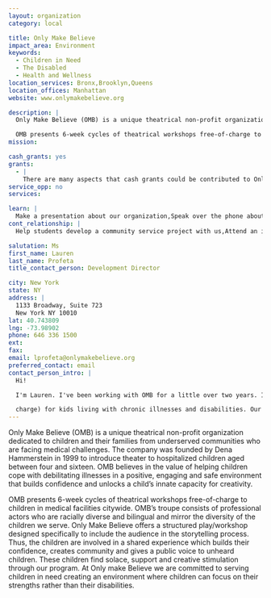 ```yaml
---
layout: organization
category: local

title: Only Make Believe
impact_area: Environment
keywords: 
  - Children in Need
  - The Disabled
  - Health and Wellness
location_services: Bronx,Brooklyn,Queens
location_offices: Manhattan
website: www.onlymakebelieve.org

description: |
  Only Make Believe (OMB) is a unique theatrical non-profit organization dedicated to children and their families from underserved communities who are facing medical challenges. The company was founded by Dena Hammerstein in 1999 to introduce theater to hospitalized children aged between four and sixteen. OMB believes in the value of helping children cope with debilitating illnesses in a positive, engaging and safe environment that builds confidence and unlocks a child’s innate capacity for creativity.

  OMB presents 6-week cycles of theatrical workshops free-of-charge to children in medical facilities citywide. OMB’s troupe consists of professional actors who are racially diverse and bilingual and mirror the diversity of the children we serve. Only Make Believe offers a structured play/workshop designed specifically to include the audience in the storytelling process. Thus, the children are involved in a shared experience which builds their confidence, creates community and gives a public voice to unheard children. These children find solace, support and creative stimulation through our program. At Only make Believe we are committed to serving children in need creating an environment where children can focus on their strengths rather than their disabilities.
mission: 

cash_grants: yes
grants: 
  - |
    There are many aspects that cash grants could be contributed to Only Make Believe.  A donation of the following amounts will help to purchase props and costumes (an integral part of our workshops) at each of these sites. At the end of the cycle the costumes are left behind as a gift to encourage imaginative play, even after Only Make Believe’s sessions are complete.   $50 Props $100 Materials for Costumes $250 Empty Trunk $500 Trunk filled with Costumes $750 Backdrop $1,000 One site visit to a hospital
service_opp: no
services: 

learn: |
  Make a presentation about our organization,Speak over the phone about our work
cont_relationship: |
  Help students develop a community service project with us,Attend an in-school Check Award Assembly if we receive a grant,Help students tell local newspapers and media about their grant and/or project with us,Educate the school by leading a workshop

salutation: Ms
first_name: Lauren
last_name: Profeta
title_contact_person: Development Director

city: New York
state: NY
address: |
  1133 Broadway, Suite 723  
  New York NY 10010
lat: 40.743809
lng: -73.98902
phone: 646 336 1500
ext: 
fax: 
email: lprofeta@onlymakebelieve.org
preferred_contact: email
contact_person_intro: |
  Hi!

  I'm Lauren. I've been working with OMB for a little over two years. I organize all the fundraising efforts for OMB. We take theater workshops into the hospitals (free-of-

  charge) for kids living with chronic illnesses and disabilities. Our program really helps put a smile on all the children's faces. 
---
```

Only Make Believe (OMB) is a unique theatrical non-profit organization dedicated to children and their families from underserved communities who are facing medical challenges. The company was founded by Dena Hammerstein in 1999 to introduce theater to hospitalized children aged between four and sixteen. OMB believes in the value of helping children cope with debilitating illnesses in a positive, engaging and safe environment that builds confidence and unlocks a child’s innate capacity for creativity.

OMB presents 6-week cycles of theatrical workshops free-of-charge to children in medical facilities citywide. OMB’s troupe consists of professional actors who are racially diverse and bilingual and mirror the diversity of the children we serve. Only Make Believe offers a structured play/workshop designed specifically to include the audience in the storytelling process. Thus, the children are involved in a shared experience which builds their confidence, creates community and gives a public voice to unheard children. These children find solace, support and creative stimulation through our program. At Only make Believe we are committed to serving children in need creating an environment where children can focus on their strengths rather than their disabilities.